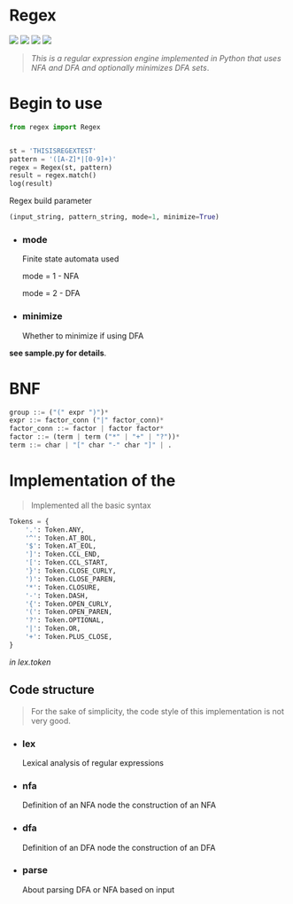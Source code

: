 # Regex

![](https://img.shields.io/badge/language-Python-blue.svg)
![](https://img.shields.io/badge/category-learning-yellow.svg)
[![](https://img.shields.io/badge/blog-@dejavudwh-red.svg)](https://dejavudwh.cn/)
![](http://progressed.io/bar/82?title=done)

> *This is a regular expression engine implemented in Python that uses NFA and DFA and optionally minimizes DFA sets*.

# Begin to use

```python
from regex import Regex


st = 'THISISREGEXTEST'
pattern = '([A-Z]*|[0-9]+)'
regex = Regex(st, pattern)
result = regex.match()
log(result)
```

Regex build parameter
```python
(input_string, pattern_string, mode=1, minimize=True)
```

- ### mode

    Finite state automata used

    mode = 1 - NFA

    mode = 2 - DFA

- ### minimize

    Whether to minimize if using DFA


**see sample.py for details**.

# BNF

```python
group ::= ("(" expr ")")*
expr ::= factor_conn ("|" factor_conn)*
factor_conn ::= factor | factor factor*
factor ::= (term | term ("*" | "+" | "?"))*
term ::= char | "[" char "-" char "]" | .
```

# Implementation of the

> Implemented all the basic syntax

```python
Tokens = {
    '.': Token.ANY,
    '^': Token.AT_BOL,
    '$': Token.AT_EOL,
    ']': Token.CCL_END,
    '[': Token.CCL_START,
    '}': Token.CLOSE_CURLY,
    ')': Token.CLOSE_PAREN,
    '*': Token.CLOSURE,
    '-': Token.DASH,
    '{': Token.OPEN_CURLY,
    '(': Token.OPEN_PAREN,
    '?': Token.OPTIONAL,
    '|': Token.OR,
    '+': Token.PLUS_CLOSE,
}
```
*in lex.token*

## Code structure

> For the sake of simplicity, the code style of this implementation is not very good.

- ### lex
    Lexical analysis of regular expressions
- ### nfa
    Definition of an NFA node the construction of an NFA
- ### dfa
    Definition of an DFA node the construction of an DFA
- ### parse
    About parsing DFA or NFA based on input

